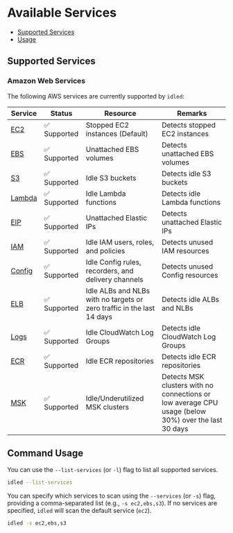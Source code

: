 # Available Services

- [Supported Services](#supported-services)
- [Usage](#usage)

## Supported Services

### Amazon Web Services

The following AWS services are currently supported by `idled`:

| Service | Status    | Resource | Remarks |
|---------|-----------|----------|---------|
| [EC2](./aws/ec2.md) | ✅ Supported | Stopped EC2 instances (Default) | Detects stopped EC2 instances |
| [EBS](./aws/ebs.md) | ✅ Supported | Unattached EBS volumes | Detects unattached EBS volumes |
| [S3](./aws/s3.md) | ✅ Supported | Idle S3 buckets | Detects idle S3 buckets |
| [Lambda](./aws/lambda.md) | ✅ Supported | Idle Lambda functions | Detects idle Lambda functions |
| [EIP](./aws/eip.md) | ✅ Supported | Unattached Elastic IPs | Detects unattached Elastic IPs |
| [IAM](./aws/iam.md) | ✅ Supported | Idle IAM users, roles, and policies | Detects unused IAM resources |
| [Config](./aws/config.md) | ✅ Supported | Idle Config rules, recorders, and delivery channels | Detects unused Config resources |
| [ELB](./aws/elb.md) | ✅ Supported | Idle ALBs and NLBs with no targets or zero traffic in the last 14 days | Detects idle ALBs and NLBs |
| [Logs](./aws/logs.md) | ✅ Supported | Idle CloudWatch Log Groups | Detects idle CloudWatch Log Groups |
| [ECR](./aws/ecr.md) | ✅ Supported | Idle ECR repositories | Detects idle ECR repositories |
| [MSK](./aws/msk.md) | ✅ Supported | Idle/Underutilized MSK clusters | Detects MSK clusters with no connections or low average CPU usage (below 30%) over the last 30 days |

## Command Usage

You can use the `--list-services` (or `-l`) flag to list all supported services.

```bash
idled --list-services
```

You can specify which services to scan using the `--services` (or `-s`) flag, providing a comma-separated list (e.g., `-s ec2,ebs,s3`). If no services are specified, `idled` will scan the default service (`ec2`).

```bash
idled -s ec2,ebs,s3
```